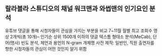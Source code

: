 ## 랄라블라 스튜디오의 채널 워크맨과 와썹맨의 인기요인 분석

유튜브 댓글을 통해 시청자들이 관심을 가지는 부분을 비교
7~11월 월별 최고 조회수 영상 2개씩(총 10개)– 인기순 상위 1500개 이하의 댓글
텍스톰 형태소 분석(MeCab), 단어(명사) 빈도 분석, 체언과 용언의 N-gram
개체명 사전 제작: 일반인, 직원 출연자를 향한 시청자들의 관심이 어떤 것인지 알기 위함
